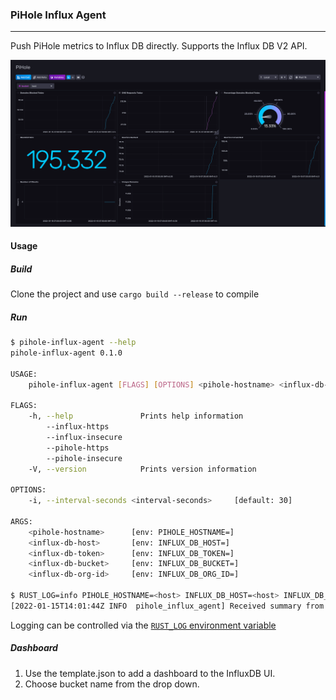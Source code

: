 ### PiHole Influx Agent
---

Push PiHole metrics to Influx DB directly. Supports the Influx DB V2 API.

![](screenshot.png)

#### Usage

##### Build

Clone the project and use `cargo build --release` to compile

##### Run

```bash
$ pihole-influx-agent --help
pihole-influx-agent 0.1.0

USAGE:
    pihole-influx-agent [FLAGS] [OPTIONS] <pihole-hostname> <influx-db-host> <influx-db-token> <influx-db-bucket> <influx-db-org-id>

FLAGS:
    -h, --help               Prints help information
        --influx-https
        --influx-insecure
        --pihole-https
        --pihole-insecure
    -V, --version            Prints version information

OPTIONS:
    -i, --interval-seconds <interval-seconds>     [default: 30]

ARGS:
    <pihole-hostname>      [env: PIHOLE_HOSTNAME=]
    <influx-db-host>       [env: INFLUX_DB_HOST=]
    <influx-db-token>      [env: INFLUX_DB_TOKEN=]
    <influx-db-bucket>     [env: INFLUX_DB_BUCKET=]
    <influx-db-org-id>     [env: INFLUX_DB_ORG_ID=]

$ RUST_LOG=info PIHOLE_HOSTNAME=<host> INFLUX_DB_HOST=<host> INFLUX_DB_TOKEN=<token> INFLUX_DB_ORG_ID=<org-id> INFLUX_DB_BUCKET=<bucket> ./target/debug/pihole-influx-agent --influx-insecure --influx-https
[2022-01-15T14:01:44Z INFO  pihole_influx_agent] Received summary from PiHole: 32457 domains blocked today
```

Logging can be controlled via the [`RUST_LOG` environment variable](https://rust-lang-nursery.github.io/rust-cookbook/development_tools/debugging/config_log.html)

##### Dashboard

1. Use the template.json to add a dashboard to the InfluxDB UI.
2. Choose bucket name from the drop down.

